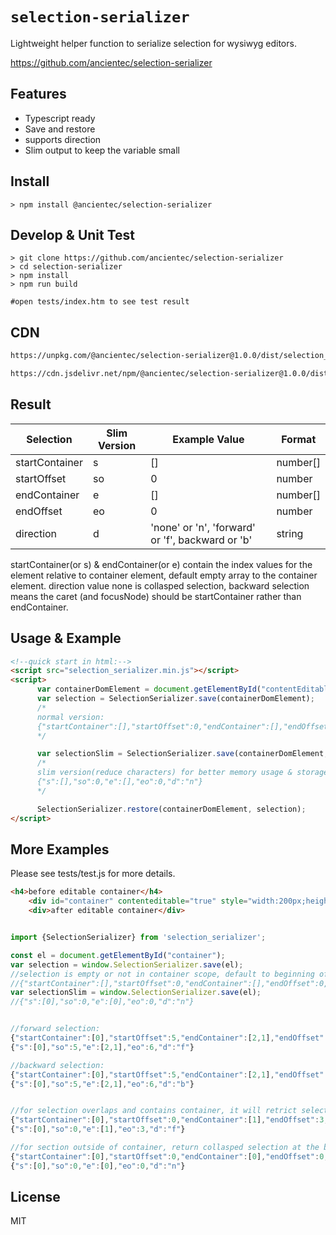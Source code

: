# `selection-serializer` 

Lightweight helper function to serialize selection for wysiwyg editors.

[https://github.com/ancientec/selection-serializer ](https://github.com/ancientec/selection-serializer)

## Features
- Typescript ready
- Save and restore
- supports direction
- Slim output to keep the variable small

## Install

```shell
> npm install @ancientec/selection-serializer
```
## Develop & Unit Test

```shell
> git clone https://github.com/ancientec/selection-serializer
> cd selection-serializer
> npm install
> npm run build

#open tests/index.htm to see test result
```

## CDN
```html
https://unpkg.com/@ancientec/selection-serializer@1.0.0/dist/selection_serializer.min.js

https://cdn.jsdelivr.net/npm/@ancientec/selection-serializer@1.0.0/dist/selection_serializer.min.js
```

## Result

| Selection      | Slim Version | Example Value | Format |
| ----------- | ----------- | ----------- | ----------- |
| startContainer      | s       | []      | number[]      |
| startOffset   | so        | 0        | number       |
| endContainer      | e       | []      | number[]      |
| endOffset   | eo        | 0        | number       |
| direction   | d        | 'none' or 'n', 'forward' or 'f', backward or 'b'       | string       |

startContainer(or s) & endContainer(or e) contain the index values for the element relative to container element, default empty array to the container element. direction value none is collasped selection, backward selection means the caret (and focusNode) should be startContainer rather than endContainer.


## Usage & Example

```html
<!--quick start in html:-->
<script src="selection_serializer.min.js"></script>
<script>
      var containerDomElement = document.getElementById("contentEditableContainer");
      var selection = SelectionSerializer.save(containerDomElement);
      /*
      normal version:
      {"startContainer":[],"startOffset":0,"endContainer":[],"endOffset":0,"direction":"none"}
      */

      var selectionSlim = SelectionSerializer.save(containerDomElement, true);
      /*
      slim version(reduce characters) for better memory usage & storage:
      {"s":[],"so":0,"e":[],"eo":0,"d":"n"}
      */

      SelectionSerializer.restore(containerDomElement, selection);
</script>
```

## More Examples
Please see tests/test.js for more details.
```html
<h4>before editable container</h4>
    <div id="container" contenteditable="true" style="width:200px;height:200px">start of doc<p>1st paragraph, <span style="color:red">hightlighted text</span>end of doc</p></div>
    <div>after editable container</div>
```

```js

import {SelectionSerializer} from 'selection_serializer';

const el = document.getElementById("container");
var selection = window.SelectionSerializer.save(el);
//selection is empty or not in container scope, default to beginning of container:
//{"startContainer":[],"startOffset":0,"endContainer":[],"endOffset":0,"direction":"none"}
var selectionSlim = window.SelectionSerializer.save(el);
//{"s":[0],"so":0,"e":[0],"eo":0,"d":"n"}


//forward selection:
{"startContainer":[0],"startOffset":5,"endContainer":[2,1],"endOffset":6,"direction":"forward"}
{"s":[0],"so":5,"e":[2,1],"eo":6,"d":"f"}

//backward selection:
{"startContainer":[0],"startOffset":5,"endContainer":[2,1],"endOffset":6,"direction":"backward"}
{"s":[0],"so":5,"e":[2,1],"eo":6,"d":"b"}


//for selection overlaps and contains container, it will retrict selection only within container, this result is relative to the html above
{"startContainer":[0],"startOffset":0,"endContainer":[1],"endOffset":3,"direction":"forward"}
{"s":[0],"so":0,"e":[1],"eo":3,"d":"f"}

//for section outside of container, return collasped selection at the beginning of container
{"startContainer":[0],"startOffset":0,"endContainer":[0],"endOffset":0,"direction":"none"}
{"s":[0],"so":0,"e":[0],"eo":0,"d":"n"}
```

## License

MIT